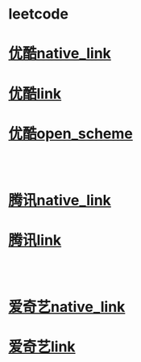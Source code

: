 # leetcode


<h1><a href='youku://play?vid=XMjkzNDEwMzM3Mg==&source=weibo-videocard'>优酷native_link</a></h1>
<h1><a href='http://v.youku.com/v_show/id_XMjgwNjYyNjEwMA==.html'>优酷link</a></h1>
<h1><a href='ykwbplay://playurl?url=https%3A%2F%2Fapi.youku.com%2Fvideos%2Fplayer%2Ffile%3Fdata%3DWcEl1oquZd3dOall5TmpFd01BPT18MHwxfDEwMDUw&vid=XMjgwNjYyNjEwMA==&source=weibo-player'>优酷open_scheme</a></h1>

<br/><br/>
    
<h1><a href='tenvideo2://?action=5&video_id=n0024gz6uy2&from=887'>腾讯native_link</a></h1>
<h1><a href='http://v.qq.com/page/g/i/5/g00241dnbi5.html?ptag=887'>腾讯link</a></h1>
    
<br/><br/>

<h1><a href='iqiyi://mobile/player?aid=203965201&tvid=692992100&ftype=27&subtype=136'>爱奇艺native_link</a></h1>
<h1><a href='http://m.iqiyi.com/v_19rr8jbmeo.html?vfm=m_108_xlwb&t=1502247868816'>爱奇艺link</a></h1>
